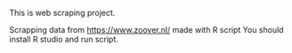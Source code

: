 This is web scraping project. 

Scrapping data from https://www.zoover.nl/
made with R script
You should install R studio and run script.

